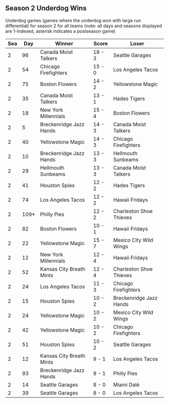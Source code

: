 ## Season 2 Underdog Wins



Underdog games (games where the underdog won with large run differential) for season 2 for all teams (note: all days and seasons displayed are 1-indexed, asterisk indicates a postseason game)


| Sea | Day | Winner | Score | Loser | 
| ------ |------ |------ |------ |------ |
| 2 | 96 | Canada Moist Talkers | 18 - 3 | Seattle Garages | 
| 2 | 54 | Chicago Firefighters | 15 - 0 | Los Angeles Tacos | 
| 2 | 75 | Boston Flowers | 14 - 2 | Yellowstone Magic | 
| 2 | 35 | Canada Moist Talkers | 13 - 1 | Hades Tigers | 
| 2 | 18 | New York Millennials | 15 - 4 | Boston Flowers | 
| 2 | 5 | Breckenridge Jazz Hands | 14 - 3 | Canada Moist Talkers | 
| 2 | 40 | Yellowstone Magic | 14 - 3 | Chicago Firefighters | 
| 2 | 10 | Breckenridge Jazz Hands | 13 - 3 | Hellmouth Sunbeams | 
| 2 | 29 | Hellmouth Sunbeams | 13 - 3 | Canada Moist Talkers | 
| 2 | 41 | Houston Spies | 12 - 2 | Hades Tigers | 
| 2 | 74 | Los Angeles Tacos | 12 - 2 | Hawaii Fridays | 
| 2 | 109* | Philly Pies | 12 - 2 | Charleston Shoe Thieves | 
| 2 | 82 | Boston Flowers | 10 - 1 | Hawaii Fridays | 
| 2 | 22 | Yellowstone Magic | 15 - 7 | Mexico City Wild Wings | 
| 2 | 12 | New York Millennials | 12 - 4 | Hawaii Fridays | 
| 2 | 52 | Kansas City Breath Mints | 12 - 4 | Charleston Shoe Thieves | 
| 2 | 24 | Los Angeles Tacos | 11 - 3 | Chicago Firefighters | 
| 2 | 15 | Houston Spies | 10 - 2 | Breckenridge Jazz Hands | 
| 2 | 24 | Yellowstone Magic | 10 - 2 | Mexico City Wild Wings | 
| 2 | 42 | Yellowstone Magic | 10 - 2 | Chicago Firefighters | 
| 2 | 51 | Houston Spies | 10 - 2 | Seattle Garages | 
| 2 | 12 | Kansas City Breath Mints | 9 - 1 | Los Angeles Tacos | 
| 2 | 93 | Breckenridge Jazz Hands | 9 - 1 | Philly Pies | 
| 2 | 14 | Seattle Garages | 8 - 0 | Miami Dalé | 
| 2 | 39 | Seattle Garages | 8 - 0 | Los Angeles Tacos | 


